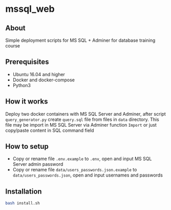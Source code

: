 # mssql_web

## About

Simple deployment scripts for MS SQL + Adminer for database training course

## Prerequisites

* Ubuntu 16.04 and higher
* Docker and docker-compose
* Python3

## How it works

Deploy two docker containers with MS SQL Server and Adminer, after script `query_generator.py` create `query.sql` file from files in `data` directory. This file may be import in MS SQL Server via Adminer function `Import` or just copy/paste content in SQL command field

## How to setup

* Copy or rename file `.env.example` to `.env`, open and input MS SQL Server admin password
* Copy or rename file `data/users_passwords.json.example` to `data/users_passwords.json`, open and input usernames and passwords

## Installation

```bash 
bash install.sh
```
